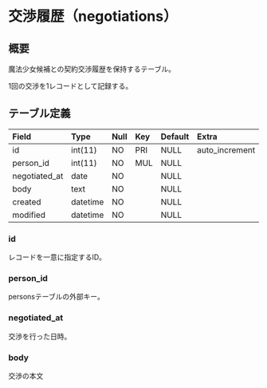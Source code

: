 # 交渉履歴（negotiations）

## 概要

魔法少女候補との契約交渉履歴を保持するテーブル。

1回の交渉を1レコードとして記録する。

## テーブル定義

| Field         | Type     | Null | Key | Default | Extra          |
|:--------------|:---------|:-----|:----|:--------|:---------------|
| id            | int(11)  | NO   | PRI | NULL    | auto_increment |
| person_id     | int(11)  | NO   | MUL | NULL    |                |
| negotiated_at | date     | NO   |     | NULL    |                |
| body          | text     | NO   |     | NULL    |                |
| created       | datetime | NO   |     | NULL    |                |
| modified      | datetime | NO   |     | NULL    |                |

### id

レコードを一意に指定するID。

### person_id

personsテーブルの外部キー。

### negotiated_at

交渉を行った日時。

### body

交渉の本文
